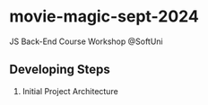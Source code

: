# movie-magic-sept-2024
JS Back-End Course Workshop @SoftUni

## Developing Steps
 1. Initial Project Architecture
